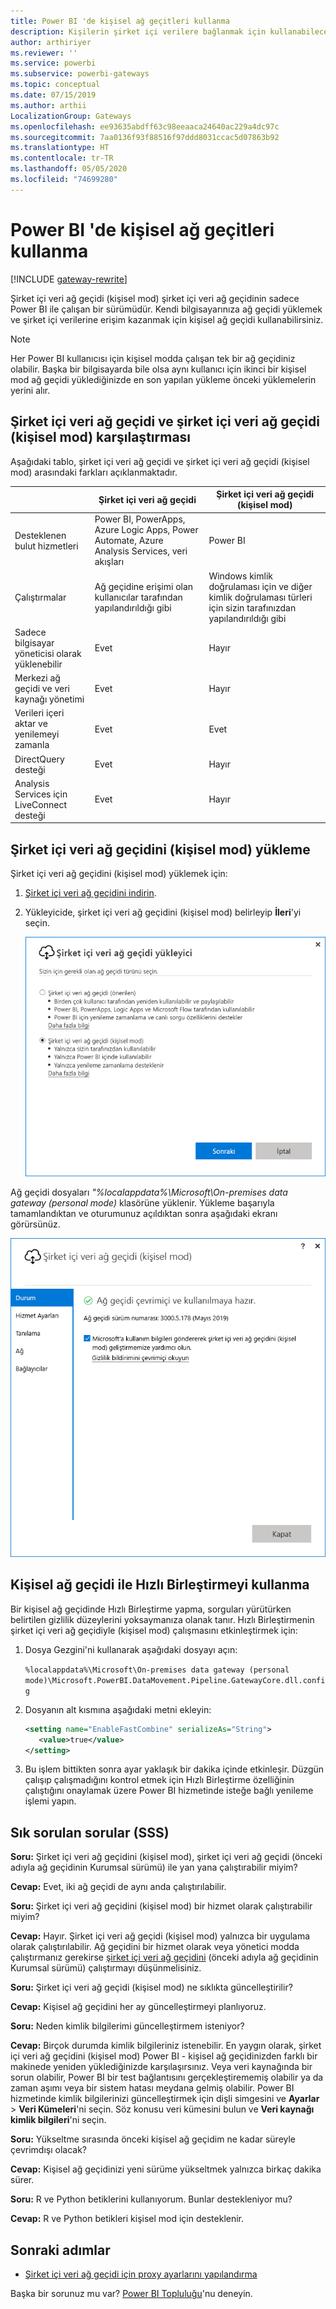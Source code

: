 ```yaml
---
title: Power BI 'de kişisel ağ geçitleri kullanma
description: Kişilerin şirket içi verilere bağlanmak için kullanabileceği Power BI şirket içi veri ağ geçidi (kişisel mod) hakkında bilgi sunar.
author: arthiriyer
ms.reviewer: ''
ms.service: powerbi
ms.subservice: powerbi-gateways
ms.topic: conceptual
ms.date: 07/15/2019
ms.author: arthii
LocalizationGroup: Gateways
ms.openlocfilehash: ee93635abdff63c98eeaaca24640ac229a4dc97c
ms.sourcegitcommit: 7aa0136f93f88516f97ddd8031ccac5d07863b92
ms.translationtype: HT
ms.contentlocale: tr-TR
ms.lasthandoff: 05/05/2020
ms.locfileid: "74699280"
---
```

# <a name="use-personal-gateways-in-power-bi"></a>Power BI 'de kişisel ağ geçitleri kullanma

[!INCLUDE [gateway-rewrite](includes/gateway-rewrite.md)]

Şirket içi veri ağ geçidi (kişisel mod) şirket içi veri ağ geçidinin sadece Power BI ile çalışan bir sürümüdür. Kendi bilgisayarınıza ağ geçidi yüklemek ve şirket içi verilerine erişim kazanmak için kişisel ağ geçidi kullanabilirsiniz.

> [!NOTE]
> Her Power BI kullanıcısı için kişisel modda çalışan tek bir ağ geçidiniz olabilir. Başka bir bilgisayarda bile olsa aynı kullanıcı için ikinci bir kişisel mod ağ geçidi yüklediğinizde en son yapılan yükleme önceki yüklemelerin yerini alır.

## <a name="on-premises-data-gateway-vs-on-premises-data-gateway-personal-mode"></a>Şirket içi veri ağ geçidi ve şirket içi veri ağ geçidi (kişisel mod) karşılaştırması

Aşağıdaki tablo, şirket içi veri ağ geçidi ve şirket içi veri ağ geçidi (kişisel mod) arasındaki farkları açıklanmaktadır.

|   |Şirket içi veri ağ geçidi | Şirket içi veri ağ geçidi (kişisel mod) |
| ---- | ---- | ---- |
|Desteklenen bulut hizmetleri |Power BI, PowerApps, Azure Logic Apps, Power Automate, Azure Analysis Services, veri akışları |Power BI |
|Çalıştırmalar |Ağ geçidine erişimi olan kullanıcılar tarafından yapılandırıldığı gibi |Windows kimlik doğrulaması için ve diğer kimlik doğrulaması türleri için sizin tarafınızdan yapılandırıldığı gibi |
|Sadece bilgisayar yöneticisi olarak yüklenebilir |Evet |Hayır |
|Merkezi ağ geçidi ve veri kaynağı yönetimi |Evet |Hayır |
|Verileri içeri aktar ve yenilemeyi zamanla |Evet |Evet |
|DirectQuery desteği |Evet |Hayır |
|Analysis Services için LiveConnect desteği |Evet |Hayır |

## <a name="install-the-on-premises-data-gateway-personal-mode"></a>Şirket içi veri ağ geçidini (kişisel mod) yükleme

Şirket içi veri ağ geçidini (kişisel mod) yüklemek için:

1. [Şirket içi veri ağ geçidini indirin](https://go.microsoft.com/fwlink/?LinkId=820925&clcid=0x409).

2. Yükleyicide, şirket içi veri ağ geçidini (kişisel mod) belirleyip **İleri**'yi seçin.

   ![Şirket içi veri ağ geçidini (kişisel mod) seçme](media/service-gateway-personal-mode/personal-gateway-select.png)

Ağ geçidi dosyaları _"%localappdata%\Microsoft\On-premises data gateway (personal mode)_ klasörüne yüklenir. Yükleme başarıyla tamamlandıktan ve oturumunuz açıldıktan sonra aşağıdaki ekranı görürsünüz.

![Şirket içi veri ağ geçidi (kişisel mod) başarılı](media/service-gateway-personal-mode/personal-gateway-complete.png)

## <a name="use-fast-combine-with-the-personal-gateway"></a>Kişisel ağ geçidi ile Hızlı Birleştirmeyi kullanma

Bir kişisel ağ geçidinde Hızlı Birleştirme yapma, sorguları yürütürken belirtilen gizlilik düzeylerini yoksaymanıza olanak tanır. Hızlı Birleştirmenin şirket içi veri ağ geçidiyle (kişisel mod) çalışmasını etkinleştirmek için:

1. Dosya Gezgini'ni kullanarak aşağıdaki dosyayı açın:

   `%localappdata%\Microsoft\On-premises data gateway (personal mode)\Microsoft.PowerBI.DataMovement.Pipeline.GatewayCore.dll.config`

2. Dosyanın alt kısmına aşağıdaki metni ekleyin:

    ```xml
    <setting name="EnableFastCombine" serializeAs="String">
       <value>true</value>
    </setting>
    ```

3. Bu işlem bittikten sonra ayar yaklaşık bir dakika içinde etkinleşir. Düzgün çalışıp çalışmadığını kontrol etmek için Hızlı Birleştirme özelliğinin çalıştığını onaylamak üzere Power BI hizmetinde isteğe bağlı yenileme işlemi yapın.

## <a name="frequently-asked-questions-faq"></a>Sık sorulan sorular (SSS)

**Soru:** Şirket içi veri ağ geçidini (kişisel mod), şirket içi veri ağ geçidi (önceki adıyla ağ geçidinin Kurumsal sürümü) ile yan yana çalıştırabilir miyim?
  
**Cevap:** Evet, iki ağ geçidi de aynı anda çalıştırılabilir.

**Soru:** Şirket içi veri ağ geçidini (kişisel mod) bir hizmet olarak çalıştırabilir miyim?
  
**Cevap:** Hayır. Şirket içi veri ağ geçidi (kişisel mod) yalnızca bir uygulama olarak çalıştırılabilir. Ağ geçidini bir hizmet olarak veya yönetici modda çalıştırmanız gerekirse [şirket içi veri ağ geçidini](/data-integration/gateway/service-gateway-onprem) (önceki adıyla ağ geçidinin Kurumsal sürümü) çalıştırmayı düşünmelisiniz.

**Soru:** Şirket içi veri ağ geçidi (kişisel mod) ne sıklıkta güncelleştirilir?
  
**Cevap:** Kişisel ağ geçidini her ay güncelleştirmeyi planlıyoruz.

**Soru:** Neden kimlik bilgilerimi güncelleştirmem isteniyor?
  
**Cevap:** Birçok durumda kimlik bilgileriniz istenebilir. En yaygın olarak, şirket içi veri ağ geçidini (kişisel mod) Power BI - kişisel ağ geçidinizden farklı bir makinede yeniden yüklediğinizde karşılaşırsınız. Veya veri kaynağında bir sorun olabilir, Power BI bir test bağlantısını gerçekleştirememiş olabilir ya da zaman aşımı veya bir sistem hatası meydana gelmiş olabilir. Power BI hizmetinde kimlik bilgilerinizi güncelleştirmek için dişli simgesini ve **Ayarlar** > **Veri Kümeleri**'ni seçin. Söz konusu veri kümesini bulun ve **Veri kaynağı kimlik bilgileri**'ni seçin.

**Soru:** Yükseltme sırasında önceki kişisel ağ geçidim ne kadar süreyle çevrimdışı olacak?
  
**Cevap:** Kişisel ağ geçidinizi yeni sürüme yükseltmek yalnızca birkaç dakika sürer.

**Soru:** R ve Python betiklerini kullanıyorum. Bunlar destekleniyor mu?
  
**Cevap:** R ve Python betikleri kişisel mod için desteklenir.

## <a name="next-steps"></a>Sonraki adımlar

* [Şirket içi veri ağ geçidi için proxy ayarlarını yapılandırma](/data-integration/gateway/service-gateway-proxy)  

Başka bir sorunuz mu var? [Power BI Topluluğu](https://community.powerbi.com/)'nu deneyin.

